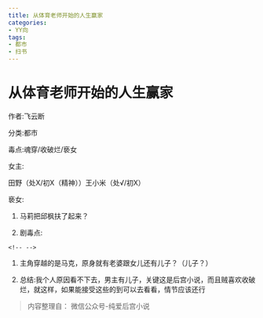 ```yaml
---
title: 从体育老师开始的人生赢家
categories:
- YY向
tags:
- 都市
- 扫书
---
```

# 从体育老师开始的人生赢家
作者:飞云断

分类:都市

毒点:魂穿/收破烂/亵女

女主:

田野（处X/初X（精神））王小米（处√/初X）

亵女:

1.  马莉把邱枫扶了起来？

2.  剧毒点:

```{=html}
<!-- -->
```
1.  主角穿越的是马克，原身就有老婆跟女儿还有儿子？（儿子？）

2.  总结:我个人原因看不下去，男主有儿子，关键这是后宫小说，而且贼喜欢收破烂，就这样，如果能接受这些的到可以去看看，情节应该还行


> 内容整理自： 微信公众号-纯爱后宫小说